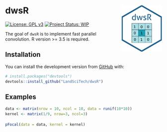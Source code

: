 
<!-- README.md is generated from README.Rmd. Please edit that file -->

# dwsR <img src='man/figures/logo.png' align="right" height="150" />

<!-- badges: start -->

[![License: GPL
v3](https://img.shields.io/badge/License-GPL%20v3-blue.svg)](http://www.gnu.org/licenses/gpl-3.0)
[![Project Status:
WIP](https://www.repostatus.org/badges/latest/wip.svg)](https://www.repostatus.org/#wip)
<!--[![R-CMD-check](https://github.com/LandSciTech/dwsR/workflows/R-CMD-check/badge.svg)](https://github.com/LandSciTech/dwsR/actions) -->
<!-- badges: end -->

The goal of `dwsR` is to implement fast parallel convolution. R version
&gt;= 3.5 is required.

## Installation

You can install the development version from
[GitHub](https://github.com/) with:

``` r
# install.packages("devtools")
devtools::install_github("LandSciTech/dwsR")
```

## Examples

``` r
data <- matrix(nrow = 10, ncol = 10, data = runif(10*10))
kernel <- matrix(1/9, nrow=3, ncol=3)

pFocal(data = data, kernel = kernel)
```
